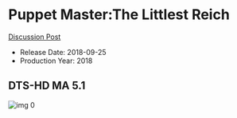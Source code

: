 # Puppet Master:The Littlest Reich

[Discussion Post](https://www.avsforum.com/threads/bass-eq-for-filtered-movies.2995212/post-56898696)

* Release Date: 2018-09-25
* Production Year: 2018

## DTS-HD MA 5.1

![img 0](https://i.imgur.com/xPvM8yr.jpg)

